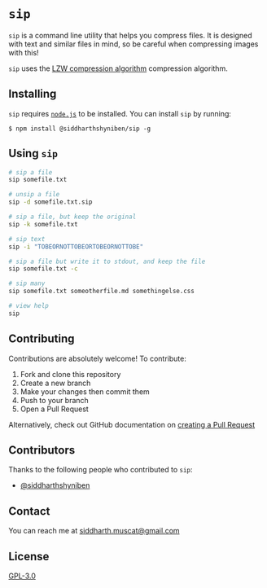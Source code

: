 # `sip`

`sip` is a command line utility that helps you compress files. It is designed
with text and similar files in mind, so be careful when compressing images with
this!

`sip` uses the [LZW compression algorithm][lzw] compression algorithm.

## Installing

`sip` requires [`node.js`][node] to be installed. You can install `sip` 
by running:

```console
$ npm install @siddharthshyniben/sip -g
```

## Using `sip`

```sh
# sip a file
sip somefile.txt

# unsip a file
sip -d somefile.txt.sip

# sip a file, but keep the original
sip -k somefile.txt

# sip text
sip -i "TOBEORNOTTOBEORTOBEORNOTTOBE"

# sip a file but write it to stdout, and keep the file
sip somefile.txt -c

# sip many
sip somefile.txt someotherfile.md somethingelse.css

# view help
sip
```

## Contributing

Contributions are absolutely welcome! To contribute:

1. Fork and clone this repository
2. Create a new branch
3. Make your changes then commit them
4. Push to your branch
5. Open a Pull Request

Alternatively, check out GitHub documentation on [creating a Pull Request][pr]

## Contributors

Thanks to the following people who contributed to `sip`:

- [@siddharthshyniben](https://github.com/siddharthshyniben)

## Contact

You can reach me at <siddharth.muscat@gmail.com>

## License

[GPL-3.0](./LICENSE)

[lzw]: https://en.wikipedia.org/wiki/Lempel%E2%80%93Ziv%E2%80%93Welch
[node]: https://nodejs.org
[pr]: https://help.github.com/en/github/collaborating-with-issues-and-pull-requests/creating-a-pull-request
